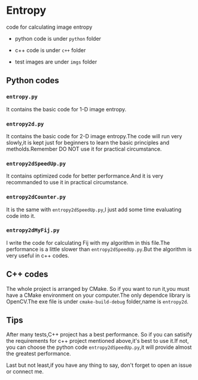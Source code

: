 # Entropy
code for calculating image entropy

* python code is under `python` folder

* c++ code is under `c++` folder

* test images are under `imgs` folder

## Python codes
### `entropy.py`
It contains the basic code for 1-D image entropy.

### `entropy2d.py`
It contains the basic code for 2-D image entropy.The code will run very slowly,it is kept just for beginners to learn the basic principles and metholds.Remember DO NOT use it for practical circumstance.

### `entropy2dSpeedUp.py`
It contains optimized code for better performance.And it is very recommanded to use it in practical circumstance.

### `entropy2dCounter.py`
It is the same with `entropy2dSpeedUp.py`,I  just add some time evaluating code into it.

### `entropy2dMyFij.py`
I write the code for calculating Fij with my algorithm in this file.The performance is a little slower than `entropy2dSpeedUp.py`.But the algorithm is very useful in c++ codes.

## C++ codes
The whole project is arranged by CMake. So if you want to run it,you must have a CMake environment on your computer.The only dependce library is OpenCV.The exe file is under `cmake-build-debug` folder,name is `entropy2d`.

## Tips
After many tests,C++ project has a best performance. So if you can satisify the requirements for c++ project mentioned above,it's best to use it.If not, you can choose the python code `entropy2dSpeedUp.py`,it will provide almost the greatest performance.

Last but not least,if you have any thing to say, don't forget to open an issue or connect me.